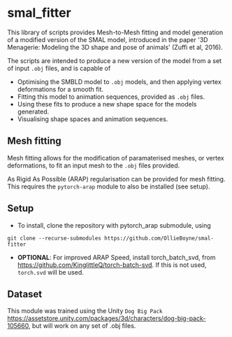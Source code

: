 # smal_fitter

This library of scripts provides Mesh-to-Mesh fitting and model generation of a modified version of the SMAL model, introduced in the paper '3D Menagerie: Modeling the 3D shape and pose of animals' (Zuffi et al, 2016).

The scripts are intended to produce a new version of the model from a set of input `.obj` files, and is capable of

- Optimising the SMBLD model to `.obj` models, and then applying vertex deformations for a smooth fit.
- Fitting this model to animation sequences, provided as `.obj` files.
- Using these fits to produce a new shape space for the models generated.
- Visualising shape spaces and animation sequences.

## Mesh fitting

Mesh fitting allows for the modification of paramaterised meshes, or vertex deformations, to fit an input mesh to the `.obj` files provided.

As Rigid As Possible (ARAP) regularisation can be provided for mesh fitting. This requires the `pytorch-arap` module to also be installed (see setup).

## Setup

- To install, clone the repository with pytorch_arap submodule, using

`
git clone --recurse-submodules https://github.com/OllieBoyne/smal-fitter
`

- **OPTIONAL**: For improved ARAP Speed, install torch_batch_svd, from https://github.com/KinglittleQ/torch-batch-svd. If this is not used, `torch.svd` will be used.

## Dataset

This module was trained using the Unity `Dog Big Pack` https://assetstore.unity.com/packages/3d/characters/dog-big-pack-105660, but will work on any set of .obj files.